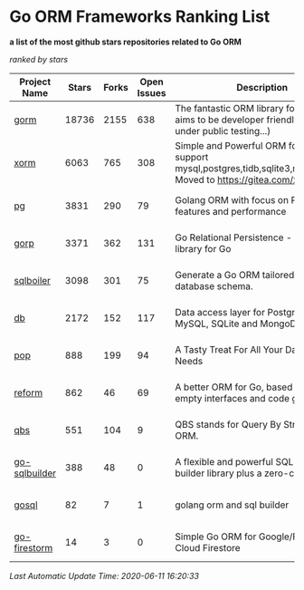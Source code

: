 Go ORM Frameworks Ranking List
==========

**a list of the most github stars repositories related to Go ORM**

*ranked by stars*

| Project Name | Stars | Forks | Open Issues | Description | Last Commit |
| ------------ | ----- | ----- | ----------- | ----------- | ----------- |
| [gorm](https://github.com/go-gorm/gorm) | 18736 | 2155 | 638 | The fantastic ORM library for Golang, aims to be developer friendly (v2 is under public testing...) | 2020-06-10 08:06:54 |
| [xorm](https://github.com/go-xorm/xorm) | 6063 | 765 | 308 | Simple and Powerful ORM for Go, support mysql,postgres,tidb,sqlite3,mssql,oracle, Moved to https://gitea.com/xorm/xorm | 2019-10-15 07:03:49 |
| [pg](https://github.com/go-pg/pg) | 3831 | 290 | 79 | Golang ORM with focus on PostgreSQL features and performance | 2020-06-10 07:30:13 |
| [gorp](https://github.com/go-gorp/gorp) | 3371 | 362 | 131 | Go Relational Persistence - an ORM-ish library for Go | 2019-10-26 21:47:07 |
| [sqlboiler](https://github.com/volatiletech/sqlboiler) | 3098 | 301 | 75 | Generate a Go ORM tailored to your database schema. | 2020-05-19 07:37:01 |
| [db](https://github.com/upper/db) | 2172 | 152 | 117 | Data access layer for PostgreSQL, MySQL, SQLite and MongoDB. | 2020-05-19 22:01:49 |
| [pop](https://github.com/gobuffalo/pop) | 888 | 199 | 94 | A Tasty Treat For All Your Database Needs | 2020-05-22 21:17:12 |
| [reform](https://github.com/go-reform/reform) | 862 | 46 | 69 | A better ORM for Go, based on non-empty interfaces and code generation. | 2019-05-31 06:16:01 |
| [qbs](https://github.com/coocood/qbs) | 551 | 104 | 9 | QBS stands for Query By Struct. A Go ORM. | 2017-04-18 01:16:07 |
| [go-sqlbuilder](https://github.com/huandu/go-sqlbuilder) | 388 | 48 | 0 | A flexible and powerful SQL string builder library plus a zero-config ORM. | 2019-11-21 06:53:43 |
| [gosql](https://github.com/rushteam/gosql) | 82 | 7 | 1 | golang orm and sql builder | 2020-06-02 02:42:57 |
| [go-firestorm](https://github.com/jschoedt/go-firestorm) | 14 | 3 | 0 | Simple Go ORM for Google/Firebase Cloud Firestore | 2019-10-28 10:25:54 |
*Last Automatic Update Time: 2020-06-11 16:20:33*